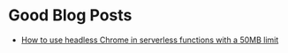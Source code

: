 # Good Blog Posts

- [How to use headless Chrome in serverless functions with a 50MB limit](https://www.stefanjudis.com/blog/how-to-use-headless-chrome-in-serverless-functions/)
